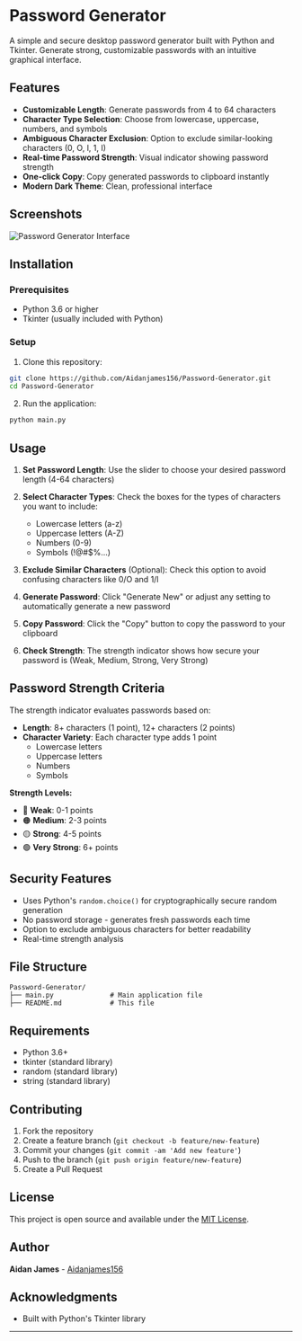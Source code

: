 # Password Generator

A simple and secure desktop password generator built with Python and Tkinter. Generate strong, customizable passwords with an intuitive graphical interface.

## Features

- **Customizable Length**: Generate passwords from 4 to 64 characters
- **Character Type Selection**: Choose from lowercase, uppercase, numbers, and symbols
- **Ambiguous Character Exclusion**: Option to exclude similar-looking characters (0, O, l, 1, I)
- **Real-time Password Strength**: Visual indicator showing password strength
- **One-click Copy**: Copy generated passwords to clipboard instantly
- **Modern Dark Theme**: Clean, professional interface

## Screenshots

![Password Generator Interface](screenshot.png)

## Installation

### Prerequisites
- Python 3.6 or higher
- Tkinter (usually included with Python)

### Setup
1. Clone this repository:
```bash
git clone https://github.com/Aidanjames156/Password-Generator.git
cd Password-Generator
```

2. Run the application:
```bash
python main.py
```

## Usage

1. **Set Password Length**: Use the slider to choose your desired password length (4-64 characters)

2. **Select Character Types**: Check the boxes for the types of characters you want to include:
   - Lowercase letters (a-z)
   - Uppercase letters (A-Z)
   - Numbers (0-9)
   - Symbols (!@#$%...)

3. **Exclude Similar Characters** (Optional): Check this option to avoid confusing characters like 0/O and 1/l

4. **Generate Password**: Click "Generate New" or adjust any setting to automatically generate a new password

5. **Copy Password**: Click the "Copy" button to copy the password to your clipboard

6. **Check Strength**: The strength indicator shows how secure your password is (Weak, Medium, Strong, Very Strong)

## Password Strength Criteria

The strength indicator evaluates passwords based on:
- **Length**: 8+ characters (1 point), 12+ characters (2 points)
- **Character Variety**: Each character type adds 1 point
  - Lowercase letters
  - Uppercase letters
  - Numbers
  - Symbols

**Strength Levels:**
- 🔴 **Weak**: 0-1 points
- 🟠 **Medium**: 2-3 points
- 🟡 **Strong**: 4-5 points
- 🟢 **Very Strong**: 6+ points

## Security Features

- Uses Python's `random.choice()` for cryptographically secure random generation
- No password storage - generates fresh passwords each time
- Option to exclude ambiguous characters for better readability
- Real-time strength analysis

## File Structure

```
Password-Generator/
├── main.py              # Main application file
├── README.md            # This file
```

## Requirements

- Python 3.6+
- tkinter (standard library)
- random (standard library)
- string (standard library)

## Contributing

1. Fork the repository
2. Create a feature branch (`git checkout -b feature/new-feature`)
3. Commit your changes (`git commit -am 'Add new feature'`)
4. Push to the branch (`git push origin feature/new-feature`)
5. Create a Pull Request

## License

This project is open source and available under the [MIT License](LICENSE).

## Author

**Aidan James** - [Aidanjames156](https://github.com/Aidanjames156)

## Acknowledgments

- Built with Python's Tkinter library
---
